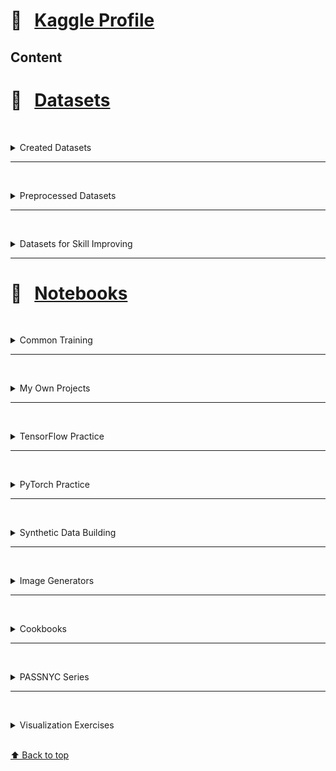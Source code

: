 # &#x1F4D1; &nbsp; [Kaggle Profile](https://www.kaggle.com/olgabelitskaya)

## Content


# &#x1F4D1; &nbsp; [Datasets](https://www.kaggle.com/olgabelitskaya/datasets)

<br/><details><summary>Created Datasets</summary>
    
#### [&#x1F4D6; &nbsp; Flower Color Images](https://www.kaggle.com/olgabelitskaya/flower-color-images)
#### [&#x1F4D6; &nbsp; Classification of Handwritten Letters](https://www.kaggle.com/olgabelitskaya/classification-of-handwritten-letters)
#### [&#x1F4D6; &nbsp; Style Color Images](https://www.kaggle.com/olgabelitskaya/style-color-images)
#### [&#x1F4D6; &nbsp; Traditional Decor Patterns](https://www.kaggle.com/olgabelitskaya/traditional-decor-patterns)
#### [&#x1F4D6; &nbsp; Tomato Cultivars](https://www.kaggle.com/olgabelitskaya/tomato-cultivars)
#### [&#x1F4D6; &nbsp; Horse Breeds](https://www.kaggle.com/olgabelitskaya/horse-breeds)
#### [&#x1F4D6; &nbsp; Child and Adult Emotions](https://www.kaggle.com/olgabelitskaya/child-and-adult-emotions)
#### [&#x1F4D6; &nbsp; White Flowers](https://www.kaggle.com/olgabelitskaya/white-flowers)
#### [&#x1F4D6; &nbsp; Art Pictograms](https://www.kaggle.com/olgabelitskaya/art-pictogram)
#### [&#x1F4D6; &nbsp; Arrays of Artificial Images](https://www.kaggle.com/olgabelitskaya/arrays-of-artificial-images)

<br/></details>

---

<br/><details><summary>Preprocessed Datasets</summary>

#### [&#x1F4D6; &nbsp; SVHN Preprocessed Fragments](https://www.kaggle.com/olgabelitskaya/svhn-preproccessed-fragments)
#### [&#x1F4D6; &nbsp; OSM Russia. Central District](https://www.kaggle.com/olgabelitskaya/osm-russia-central-district)
#### [&#x1F4D6; &nbsp; Russian Financial Indicators](https://www.kaggle.com/olgabelitskaya/russian-financial-indicators)
#### [&#x1F4D6; &nbsp; Image Classification for Biospecies](https://www.kaggle.com/olgabelitskaya/image-classification-for-biospecies)
#### [&#x1F4D6; &nbsp; Image Classification for Biospecies 2](https://www.kaggle.com/olgabelitskaya/image-classification-for-biospecies-2)
#### [&#x1F4D6; &nbsp; Image Classification for Biospecies 3](https://www.kaggle.com/olgabelitskaya/image-classification-for-biospecies-3)
#### [&#x1F4D6; &nbsp; NY School Districts](https://www.kaggle.com/olgabelitskaya/ny-school-districts)
#### [&#x1F4D6; &nbsp; Quick, Draw! Images from Key Points](https://www.kaggle.com/olgabelitskaya/quick-draw-images-from-key-points)
#### [&#x1F4D6; &nbsp; Quick, Draw! Images from Key Points 2](https://www.kaggle.com/olgabelitskaya/quick-draw-images-from-key-points-2)
#### [&#x1F4D6; &nbsp; Quick, Draw! Images from Key Points 3](https://www.kaggle.com/olgabelitskaya/quick-draw-images-from-key-points-3)
#### [&#x1F4D6; &nbsp; Quick, Draw! Images from Key Points 4](https://www.kaggle.com/olgabelitskaya/quick-draw-images-from-key-points-4)
#### [&#x1F4D6; &nbsp; Quick, Draw! Images from Key Points 5](https://www.kaggle.com/olgabelitskaya/quick-draw-images-from-key-points-5)
#### [&#x1F4D6; &nbsp; Quick, Draw! Images from Key Points 6](https://www.kaggle.com/olgabelitskaya/quick-draw-images-from-key-points-6)
#### [&#x1F4D6; &nbsp; Quick, Draw! Images from Key Points 7](https://www.kaggle.com/olgabelitskaya/quick-draw-images-from-key-points-7)

<br/></details>

---

<br/><details><summary>Datasets for Skill Improving</summary>

#### [&#x1F4D6; &nbsp; Image Examples for Mixed Styles](https://www.kaggle.com/olgabelitskaya/image-examples-for-mixed-styles)
#### [&#x1F4D6; &nbsp; Text Examples for Processing & Classification](https://www.kaggle.com/olgabelitskaya/text-examples-for-processing-classification)

<br/></details>

---

# &#x1F4D1; &nbsp; [Notebooks](https://www.kaggle.com/olgabelitskaya/notebooks)

<br/><details><summary>Common Training</summary>

#### Digit Recognition Models #1  
[📓 Kaggle Jupyter Notebook](https://www.kaggle.com/olgabelitskaya/digit-recognition-models-1) &nbsp; [Web Page &#x1F310;](https://olgabelitskaya.github.io/kaggle_digits.html)
#### Digit Recognition Models #2 
[📓 Kaggle Jupyter Notebook](https://www.kaggle.com/olgabelitskaya/digit-recognition-models-2) &nbsp;
[Web Page &#x1F310;](https://olgabelitskaya.github.io/kaggle_digits.html)
#### Digit Recognition Models #3
[📓 Kaggle Jupyter Notebook](https://www.kaggle.com/olgabelitskaya/digit-recognition-models-3)
#### Digit Recognition Models R
[📓 Kaggle Jupyter Notebook](https://www.kaggle.com/olgabelitskaya/digit-recognition-models-r)
#### Digit Recognition Models R 2
[📓 Kaggle Jupyter Notebook](https://www.kaggle.com/olgabelitskaya/digit-recognition-models-r-2)
#### Titanic Survival Exploration
[📓 Kaggle Jupyter Notebook](https://www.kaggle.com/olgabelitskaya/titanic-survival-exploration) &nbsp; [Web Page &#x1F310;](https://olgabelitskaya.github.io/kaggle_titanic.html)
#### Predicting Boston Housing Prices
[📓 Kaggle Jupyter Notebook](https://www.kaggle.com/olgabelitskaya/boston-housing-prices)
#### Customer Segments
[📓 Kaggle Jupyter Notebook](https://www.kaggle.com/olgabelitskaya/customer-segments)
#### Regressors
[📓 Kaggle Jupyter Notebook](https://www.kaggle.com/olgabelitskaya/regressors) &nbsp; [Web Page &#x1F310;](https://olgabelitskaya.github.io/kaggle_house.html)
#### SVHN Digit Recognition
[📓 Kaggle Jupyter Notebook](https://www.kaggle.com/olgabelitskaya/svhn-digit-recognition)
#### NNET R
[📓 Kaggle Jupyter Notebook](https://www.kaggle.com/olgabelitskaya/nnet-r)
#### Dog Breeds
[📓 Kaggle Jupyter Notebook](https://www.kaggle.com/olgabelitskaya/dog-breeds)

<br/></details>

---

<br/><details><summary>My Own Projects</summary>

#### Classification of Artificial Images => [📓 Kaggle Jupyter Notebook](https://www.kaggle.com/olgabelitskaya/classification-of-artificial-images)
#### Grayscaled Pictogram Data  => [📓 Kaggle Jupyter Notebook](https://www.kaggle.com/olgabelitskaya/grayscaled-pictogram-data)
#### Pictogram & Photo Classification => [📓 Kaggle Jupyter Notebook](https://www.kaggle.com/olgabelitskaya/pictogram-photo-classification)
#### Pictogram Classification R => [📓 Kaggle Jupyter Notebook](https://www.kaggle.com/olgabelitskaya/pictogram-classification-r)
#### Images of Horse Breeds => [📓 Kaggle Jupyter Notebook](https://www.kaggle.com/olgabelitskaya/images-of-horse-breeds)
#### Classification of Horse Breeds' Images => [📓 Kaggle Jupyter Notebook](https://www.kaggle.com/olgabelitskaya/classification-of-horse-breeds-images) 
#### Images of Tomato Cultivars => [📓 Kaggle Jupyter Notebook](https://www.kaggle.com/olgabelitskaya/images-of-tomato-cultivars)
#### Classification of Tomato Images => [📓 Kaggle Jupyter Notebook](https://www.kaggle.com/olgabelitskaya/classification-of-tomato-images)
#### Classification of Tomato Images 2 => [📓 Kaggle Jupyter Notebook](https://www.kaggle.com/olgabelitskaya/classification-of-tomato-images-2)

---
    
#### The Dataset of Flower Images => [📓 Kaggle Jupyter Notebook](https://www.kaggle.com/olgabelitskaya/the-dataset-of-flower-images) &nbsp; [Web Page &#x1F310;](https://olgabelitskaya.github.io/kaggle_flowers.html)
#### The Dataset of Flower Images (R) => [📓 Kaggle Jupyter Notebook](https://www.kaggle.com/olgabelitskaya/the-dataset-of-flower-images-r)
#### Flower Images. Keras Applications => [📓 Kaggle Jupyter Notebook](https://www.kaggle.com/olgabelitskaya/flower-images-keras-applications)
#### Flower Color Images 2 => [📓 Kaggle Jupyter Notebook](https://www.kaggle.com/olgabelitskaya/flower-color-images-2)

---

#### Handwritten Letters => [📓 Kaggle Jupyter Notebook](https://www.kaggle.com/olgabelitskaya/handwritten-letters) &nbsp; [Web Page &#x1F310;](https://olgabelitskaya.github.io/kaggle_letters.html)
#### Handwritten Letters (R) => [📓 Kaggle Jupyter Notebook](https://www.kaggle.com/olgabelitskaya/handwritten-letters-r)
#### Grayscaled Handwritten Letters => [📓 Kaggle Jupyter Notebook](https://www.kaggle.com/olgabelitskaya/grayscaled-handwritten-letters)
#### Grayscaled Handwritten Letters (R) => [📓 Kaggle Jupyter Notebook](https://www.kaggle.com/olgabelitskaya/grayscaled-handwritten-letters)
#### Handwritten Letters. Keras Applications => [📓 Kaggle Jupyter Notebook](https://www.kaggle.com/olgabelitskaya/handwritten-letters-keras-applications)
#### Handwritten Letters. Keras Applications 2 => [📓 Kaggle Jupyter Notebook](https://www.kaggle.com/olgabelitskaya/handwritten-letters-keras-applications-2)
#### Handwritten Letters and Backgrounds => [📓 Kaggle Jupyter Notebook](https://www.kaggle.com/olgabelitskaya/handwritten-letters-and-backgrounds)
#### Noise Reduction for Multi-Label Classification => [📓 Kaggle Jupyter Notebook](https://www.kaggle.com/olgabelitskaya/noise-reduction-for-multi-label-classification)

---

#### Preprocessing of Style Color Images => [📓 Kaggle Jupyter Notebook](https://www.kaggle.com/olgabelitskaya/preprocessing-of-style-color-images)
#### Multi-Label Classification Models => [📓 Kaggle Jupyter Notebook](https://www.kaggle.com/olgabelitskaya/multi-label-classification-models)
#### Brand Recognition => [📓 Kaggle Jupyter Notebook](https://www.kaggle.com/olgabelitskaya/brand-recognition)
#### Product Recognition => [📓 Kaggle Jupyter Notebook](https://www.kaggle.com/olgabelitskaya/product-recognition)
#### Style Images. Keras Applications => [📓 Kaggle Jupyter Notebook](https://www.kaggle.com/olgabelitskaya/style-images-keras-applications)

---

#### Preprocessing of Pattern Images => [📓 Kaggle Jupyter Notebook](https://www.kaggle.com/olgabelitskaya/preprocessing-of-pattern-images)
#### Mixed Styles => [📓 Kaggle Jupyter Notebook](https://www.kaggle.com/olgabelitskaya/mixed-styles) &nbsp; [Web Page &#x1F310;](https://olgabelitskaya.github.io/kaggle_mixed_styles.html)
#### Mixed Styles 2 (R) => [📓 Kaggle Jupyter Notebook](https://www.kaggle.com/olgabelitskaya/mixed-styles-2) 
#### Styling Experiments => [📓 Kaggle Jupyter Notebook](https://www.kaggle.com/olgabelitskaya/styling-experiments)

---

#### Sberbank Russian Housing Market => [📓 Kaggle Jupyter Notebook](https://www.kaggle.com/olgabelitskaya/sberbank-russian-housing-market) &nbsp; [Web Page &#x1F310;](https://olgabelitskaya.github.io/kaggle_sberbank.html)

---

#### Classification of Sketches => [📓 Kaggle Jupyter Notebook](https://www.kaggle.com/olgabelitskaya/classification-of-sketches)
#### Classification of Sketches 2 => [📓 Kaggle Jupyter Notebook](https://www.kaggle.com/olgabelitskaya/classification-of-sketches-2) 

<br/></details>

---

<br/><details><summary>TensorFlow Practice</summary>
    
* [📓 PreTrained TFModels](https://www.kaggle.com/olgabelitskaya/pretrained-tfmodels)


* [📓 TensorFlow Practice](https://www.kaggle.com/olgabelitskaya/tensorflow-practice)


* [📓 TensorFlow Practice 2](https://www.kaggle.com/olgabelitskaya/tensorflow-practice-2)


* [📓 TensorFlow Practice 3](https://www.kaggle.com/olgabelitskaya/tensorflow-practice-3)


* [📓 TensorFlow Practice 4](https://www.kaggle.com/olgabelitskaya/tensorflow-practice-4)


* [📓 TensorFlow Practice 5](https://www.kaggle.com/olgabelitskaya/tensorflow-practice-5)


* [📓 TensorFlow Practice 6](https://www.kaggle.com/olgabelitskaya/tensorflow-practice-6)


* [📓 TensorFlow Practice 7](https://www.kaggle.com/olgabelitskaya/tensorflow-practice-7)


* [📓 TensorFlow Practice 8](https://www.kaggle.com/olgabelitskaya/tensorflow-practice-8)


* [📓 TensorFlow Practice 9](https://www.kaggle.com/olgabelitskaya/tensorflow-practice-9)


* [📓 TF Hub Practice](https://www.kaggle.com/olgabelitskaya/tf-hub-practice)


* [📓 TF Hub Practice 2](https://www.kaggle.com/olgabelitskaya/tf-hub-practice-2)


* [📓 TF Model Practice](https://www.kaggle.com/olgabelitskaya/tf-model-practice)


* [📓 TF Model Practice 2](https://www.kaggle.com/olgabelitskaya/tf-model-practice-2)

<br/></details>

---

<br/><details><summary>PyTorch Practice</summary>

* [📓 PyTorch Practice](https://www.kaggle.com/olgabelitskaya/pytorch-practice)


* [📓 PyTorch Practice 2](https://www.kaggle.com/olgabelitskaya/pytorch-practice-2)


* [📓 PyTorch Practice 3](https://www.kaggle.com/olgabelitskaya/pytorch-practice-3)


* [📓 PyTorch Practice 4](https://www.kaggle.com/olgabelitskaya/pytorch-practice-4)


* [📓 PyTorch Practice 5](https://www.kaggle.com/olgabelitskaya/pytorch-practice-5)


* [📓 PyTorch Practice 6](https://www.kaggle.com/olgabelitskaya/pytorch-practice-6)


* [📓 PyTorch Practice 7](https://www.kaggle.com/olgabelitskaya/pytorch-practice-7)


* [📓 PyTorch Practice 8](https://www.kaggle.com/olgabelitskaya/pytorch-practice-8)


* [📓 PyTorch Practice 9](https://www.kaggle.com/olgabelitskaya/pytorch-practice-9)


* [📓 PyTorch Practice 10](https://www.kaggle.com/olgabelitskaya/pytorch-practice-10)


* [📓 PyTorch Practice 11](https://www.kaggle.com/olgabelitskaya/pytorch-practice-11)


* [📓 PyTorch Practice 12](https://www.kaggle.com/olgabelitskaya/pytorch-practice-12)


* [📓 PyTorch Practice 13](https://www.kaggle.com/olgabelitskaya/pytorch-practice-13)


* [📓 PyTorch Practice 14](https://www.kaggle.com/olgabelitskaya/pytorch-practice-14)


* [📓 PyTorch Practice 15](https://www.kaggle.com/olgabelitskaya/pytorch-practice-15)


* [📓 PyTorch Practice 16](https://www.kaggle.com/olgabelitskaya/pytorch-practice-16)


* [📓 PyTorch Practice 17](https://www.kaggle.com/olgabelitskaya/pytorch-practice-17)


* [📓 PyTorch Practice 18](https://www.kaggle.com/olgabelitskaya/pytorch-practice-18)


* [📓 PyTorch Practice 19](https://www.kaggle.com/olgabelitskaya/pytorch-practice-19)


* [📓 PyTorch Practice 20](https://www.kaggle.com/olgabelitskaya/pytorch-practice-20)


* [📓 PyTorch Practice 21](https://www.kaggle.com/olgabelitskaya/pytorch-practice-21)


* [📓 PyTorch Practice 22](https://www.kaggle.com/olgabelitskaya/pytorch-practice-22)

<br/></details>

---

<br/><details><summary>Synthetic Data Building</summary>
    
* [📓 Artificial Images](https://www.kaggle.com/olgabelitskaya/artificial-images)


* [📓 Synthetic Data](https://www.kaggle.com/olgabelitskaya/synthetic-data)


* [📓 Synthetic Data 2](https://www.kaggle.com/olgabelitskaya/synthetic-data-2)


* [📓 Synthetic Data 3](https://www.kaggle.com/olgabelitskaya/synthetic-data-3)

<br/></details>

---

<br/><details><summary> Image Generators</summary>

* [📓 Image Generator](https://www.kaggle.com/olgabelitskaya/image-generator)


* [📓 Image Generator 2](https://www.kaggle.com/olgabelitskaya/image-generator-2)


* [📓 Image Generator 3](https://www.kaggle.com/olgabelitskaya/image-generator-3)


* [📓 Image Generator 4](https://www.kaggle.com/olgabelitskaya/image-generator-4)


* [📓 Image Generator 5](https://www.kaggle.com/olgabelitskaya/image-generator-5)


* [📓 TF DCGAN](https://www.kaggle.com/olgabelitskaya/tf-dcgan)


<br/></details>

---

<br/><details><summary> Cookbooks</summary>

* [📓 Sklearn PyR](https://www.kaggle.com/olgabelitskaya/sklearn-pyr)


* [📓 Sklearn Clusters](https://www.kaggle.com/olgabelitskaya/sklearn-clusters)


* [📓 Sklearn Practice](https://www.kaggle.com/olgabelitskaya/sklearn-practice)


* [📓 SQL Cookbook R](https://www.kaggle.com/olgabelitskaya/sql-cookbook-r)


* [📓 SQL Cookbook](https://www.kaggle.com/olgabelitskaya/sql-cookbook)


* [📓 SQL Cookbook 2](https://www.kaggle.com/olgabelitskaya/sql-cookbook2)


* [📓 Sklearn Cookbook](https://www.kaggle.com/olgabelitskaya/sklearn-cookbook)


* [📓 Keras Cookbook](https://www.kaggle.com/olgabelitskaya/keras-cookbook)


* [📓 OpenCV Cookbook](https://www.kaggle.com/olgabelitskaya/opencv-cookbook)


* [📓 ML Basics](https://www.kaggle.com/olgabelitskaya/ml-basics)


* [📓 ML Basics 2](https://www.kaggle.com/olgabelitskaya/ml-basics-2)


* [📓 ML Basics 3](https://www.kaggle.com/olgabelitskaya/ml-basics-3)

<br/></details>

---

<br/><details><summary>PASSNYC Series</summary>

* [📓 PASSNYC. Data Exploration R](https://www.kaggle.com/olgabelitskaya/passnyc-data-exploration-r)


* [📓 PASSNYC. Data Exploration](https://www.kaggle.com/olgabelitskaya/passnyc-data-exploration)


* [📓 PASSNYC. Numeric and Categorical Variables R](https://www.kaggle.com/olgabelitskaya/passnyc-numeric-and-categorical-variables-r)


* [📓 PASSNYC. Numeric and Categorical Variables](https://www.kaggle.com/olgabelitskaya/passnyc-numeric-and-categorical-variables)


* [📓 PASSNYC. Comparing All Districts with 5th District](https://www.kaggle.com/olgabelitskaya/passnyc-comparing-all-districts-with-5th-district)


* [📓 PASSNYC. Regression Methods](https://www.kaggle.com/olgabelitskaya/passnyc-regression-methods)


* [📓 PASSNYC. Neural Networks](https://www.kaggle.com/olgabelitskaya/passnyc-neural-networks)


* [📓 PASSNYC. Neural Networks 2](https://www.kaggle.com/olgabelitskaya/passnyc-neural-networks-2)


* [📓 PASSNYC. 32 School Districts and D5. Part 2](https://www.kaggle.com/olgabelitskaya/passnyc-32-school-districts-and-d5-part-2)


* [📓 PASSNYC. Summary](https://www.kaggle.com/olgabelitskaya/passnyc-summary)

<br/></details>

---

<br/><details><summary> Visualization Exercises</summary>

* [📓 Plotting Exercises](https://www.kaggle.com/olgabelitskaya/plotting-exercises)


* [📓 Plotting Exercises 2](https://www.kaggle.com/olgabelitskaya/plotting-exercises-2)


* [📓 Plotting Exercises 3](https://www.kaggle.com/olgabelitskaya/plotting-exercises-3)


* [📓 Plotting Exercises R](https://www.kaggle.com/olgabelitskaya/plotting-exercises-r)


* [📓 Plotting Exercises R 2](https://www.kaggle.com/olgabelitskaya/plotting-exercises-r-2)


* [📓 Plotting Exercises R 3](https://www.kaggle.com/olgabelitskaya/plotting-exercises-r-3)


* [📓 Coordinates](https://www.kaggle.com/olgabelitskaya/coordinates)


* [📓 Charts RJS](https://www.kaggle.com/olgabelitskaya/charts-rjs)


* [📓 Plotly PyJs](https://www.kaggle.com/olgabelitskaya/plotly-pyjs)

<br/></details>


<br>[⬆ Back to top](#Content)